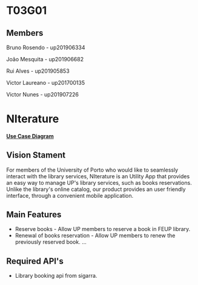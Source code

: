 # T03G01

## Members

Bruno Rosendo - up201906334

João Mesquita - up201906682

Rui Alves - up201905853

Victor Laureano - up201700135

Victor Nunes - up201907226

# NIterature

#### [Use Case Diagram](https://drive.google.com/file/d/1cPQT_nK10CLIqaA6ZtGefjlM9URxYJof/view)

## Vision Stament
For members of the University of Porto who would like to seamlessly interact with the library services,
NIterature is an Utility App that provides an easy way to manage UP's library services, such as books reservations.
Unlike the library's online catalog, our product provides an user friendly interface, through a convenient mobile application.

## Main Features
 - Reserve books - Allow UP members to reserve a book in FEUP library.
 - Renewal of books reservation - Allow UP members to renew the previously reserved book.
...

## Required API's
- Library booking api from sigarra.
